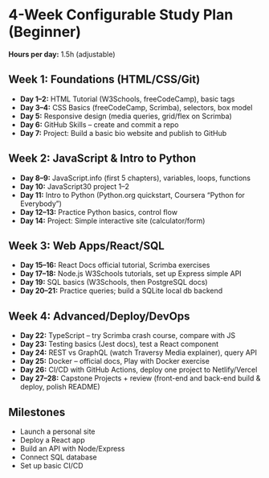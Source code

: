 # 4-Week Configurable Study Plan (Beginner)

**Hours per day:** 1.5h (adjustable)

## Week 1: Foundations (HTML/CSS/Git)
- **Day 1–2:** HTML Tutorial (W3Schools, freeCodeCamp), basic tags  
- **Day 3–4:** CSS Basics (freeCodeCamp, Scrimba), selectors, box model  
- **Day 5:** Responsive design (media queries, grid/flex on Scrimba)  
- **Day 6:** GitHub Skills – create and commit a repo  
- **Day 7:** Project: Build a basic bio website and publish to GitHub  

## Week 2: JavaScript & Intro to Python
- **Day 8–9:** JavaScript.info (first 5 chapters), variables, loops, functions  
- **Day 10:** JavaScript30 project 1–2  
- **Day 11:** Intro to Python (Python.org quickstart, Coursera “Python for Everybody”)  
- **Day 12–13:** Practice Python basics, control flow  
- **Day 14:** Project: Simple interactive site (calculator/form)  

## Week 3: Web Apps/React/SQL
- **Day 15–16:** React Docs official tutorial, Scrimba exercises  
- **Day 17–18:** Node.js W3Schools tutorials, set up Express simple API  
- **Day 19:** SQL basics (W3Schools, then PostgreSQL docs)  
- **Day 20–21:** Practice queries; build a SQLite local db backend  

## Week 4: Advanced/Deploy/DevOps
- **Day 22:** TypeScript – try Scrimba crash course, compare with JS  
- **Day 23:** Testing basics (Jest docs), test a React component  
- **Day 24:** REST vs GraphQL (watch Traversy Media explainer), query API  
- **Day 25:** Docker – official docs, Play with Docker exercise  
- **Day 26:** CI/CD with GitHub Actions, deploy one project to Netlify/Vercel  
- **Day 27–28:** Capstone Projects + review (front-end and back-end build & deploy, polish README)  

## Milestones
- Launch a personal site  
- Deploy a React app  
- Build an API with Node/Express  
- Connect SQL database  
- Set up basic CI/CD

